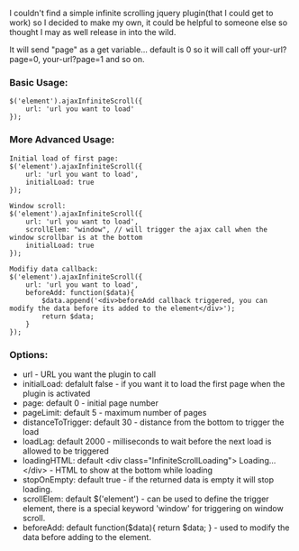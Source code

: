 I couldn't find a simple infinite scrolling jquery plugin(that I could get to work) so I decided to make my own, it could be helpful to someone else so thought I may as well release in into the wild.

It will send "page" as a get variable... default is 0 so it will call off your-url?page=0, your-url?page=1 and so on.

### Basic Usage:

	$('element').ajaxInfiniteScroll({
		url: 'url you want to load'
	});
	
### More Advanced Usage:

	Initial load of first page:
	$('element').ajaxInfiniteScroll({
		url: 'url you want to load',
		initialLoad: true
	});

	Window scroll:
	$('element').ajaxInfiniteScroll({
		url: 'url you want to load',
		scrollElem: "window", // will trigger the ajax call when the window scrollbar is at the bottom
		initialLoad: true
	});
	
	Modifiy data callback:
	$('element').ajaxInfiniteScroll({
		url: 'url you want to load',
		beforeAdd: function($data){
			$data.append('<div>beforeAdd callback triggered, you can modify the data before its added to the element</div>');
			return $data;
		}
	});    


### Options:
* url - URL you want the plugin to call
* initialLoad: defalult false - if you want it to load the first page when the plugin is activated
* page: default 0 - initial page number
* pageLimit: default 5 - maximum number of pages
* distanceToTrigger: default 30 - distance from the bottom to trigger the load
* loadLag: default 2000 - milliseconds to wait before the next load is allowed to be triggered
* loadingHTML: default &lt;div class="InfiniteScrollLoading"&gt; Loading...&lt;/div&gt; - HTML to show at the bottom while loading
* stopOnEmpty: default true - if the returned data is empty it will stop loading.
* scrollElem: default $('element') - can be used to define the trigger element, there is a special keyword 'window' for triggering on window scroll.
* beforeAdd: default function($data){ return $data; } - used to modify the data before adding to the element.

